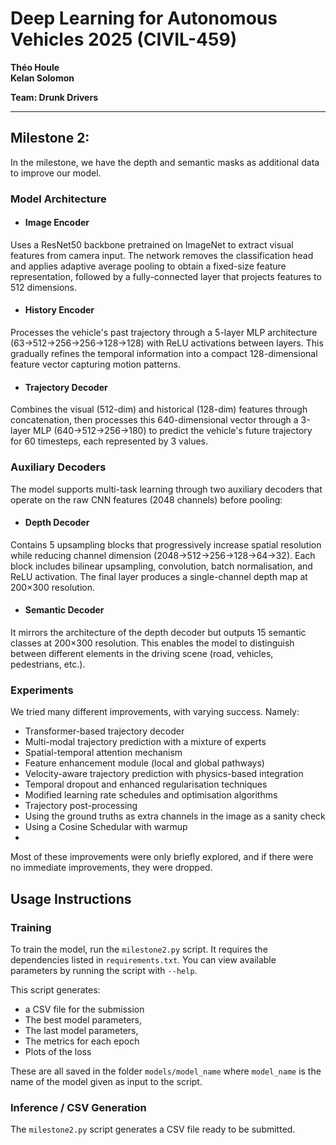 # Deep Learning for Autonomous Vehicles 2025 (CIVIL-459)  
**Théo Houle**  
**Kelan Solomon**  

**Team: Drunk Drivers**

---
## Milestone 2: 
In the milestone, we have the depth and semantic masks as additional data to improve our model. 

### Model Architecture
- #### Image Encoder
Uses a ResNet50 backbone pretrained on ImageNet to extract visual features from camera input. The network removes the classification head and applies adaptive average pooling to obtain a fixed-size feature representation, followed by a fully-connected layer that projects features to 512 dimensions.
- #### History Encoder
Processes the vehicle's past trajectory through a 5-layer MLP architecture (63→512→256→256→128→128) with ReLU activations between layers. This gradually refines the temporal information into a compact 128-dimensional feature vector capturing motion patterns.
- #### Trajectory Decoder
Combines the visual (512-dim) and historical (128-dim) features through concatenation, then processes this 640-dimensional vector through a 3-layer MLP (640→512→256→180) to predict the vehicle's future trajectory for 60 timesteps, each represented by 3 values.

### Auxiliary Decoders
The model supports multi-task learning through two auxiliary decoders that operate on the raw CNN features (2048 channels) before pooling:

- #### Depth Decoder
Contains 5 upsampling blocks that progressively increase spatial resolution while reducing channel dimension (2048→512→256→128→64→32). Each block includes bilinear upsampling, convolution, batch normalisation, and ReLU activation. The final layer produces a single-channel depth map at 200×300 resolution.

- #### Semantic Decoder
It mirrors the architecture of the depth decoder but outputs 15 semantic classes at 200×300 resolution. This enables the model to distinguish between different elements in the driving scene (road, vehicles, pedestrians, etc.).



### Experiments
We tried many different improvements, with varying success. Namely:
* Transformer-based trajectory decoder
* Multi-modal trajectory prediction with a mixture of experts
* Spatial-temporal attention mechanism
* Feature enhancement module (local and global pathways)
* Velocity-aware trajectory prediction with physics-based integration
* Temporal dropout and enhanced regularisation techniques
* Modified learning rate schedules and optimisation algorithms
* Trajectory post-processing
* Using the ground truths as extra channels in the image as a sanity check
* Using a Cosine Schedular with warmup
* 
Most of these improvements were only briefly explored, and if there were no immediate improvements, they were dropped.

## Usage Instructions

### Training

To train the model, run the `milestone2.py` script. It requires the dependencies listed in `requirements.txt`. You can view available parameters by running the script with `--help`.

This script generates:
- a CSV file for the submission
- The best model parameters,
- The last model parameters,
- The metrics for each epoch
- Plots of the loss

These are all saved in the folder `models/model_name` where `model_name` is the name of the model given as input to the script.

### Inference / CSV Generation

The `milestone2.py` script generates a CSV file ready to be submitted.

